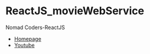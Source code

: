 # ReactJS_movieWebService

Nomad Coders-ReactJS
- <A href="https://nomadcoders.co/"> Homepage </A><br>
- <A href="https://www.youtube.com/@nomadcoders"> Youtube </A><br>
